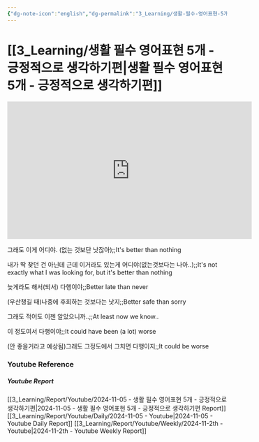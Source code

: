```yaml
---
{"dg-note-icon":"english","dg-permalink":"3_Learning/생활-필수-영어표현-5개---긍정적으로-생각하기편","created-date":"2024-11-05 10:03:07 am","date":"2024-11-05","type":"youtube","tags":["youtube","english","flashcards"],"aliases":null,"youtuber":"빨모쌤","channelName":"라이브 아카데미","link":"https://www.youtube.com/watch?v=S8lLIjy2Vb8","img":"https://img.youtube.com/vi/S8lLIjy2Vb8/0.jpg","dg-publish":true,"permalink":"/3_Learning/생활-필수-영어표현-5개---긍정적으로-생각하기편/","dgPassFrontmatter":true,"noteIcon":"english"}
---
```


# [[3_Learning/생활 필수 영어표현 5개 - 긍정적으로 생각하기편\|생활 필수 영어표현 5개 - 긍정적으로 생각하기편]]


<div class="container-root"><span></span></div><div><div class="container-root"><iframe width="560" height="315" src="https://www.youtube.com/embed/S8lLIjy2Vb8" title="YouTube video player" frameborder="0" allow="accelerometer; autoplay; clipboard-write; encrypted-media; gyroscope; picture-in-picture; web-share" allowfullscreen=""></iframe></div></div>

그래도 이게 어디야. (없는 것보단 낫잖아);;It's better than nothing
<!--SR:!2025-02-05,16,250-->
내가 딱 찾던 건 아닌데 근데 이거라도 있는게 어디야(없는것보다는 나아..);;It's not exactly what I was looking for, but it's better than nothing
<!--SR:!2025-07-10,171,328-->
늦게라도 해서(되서) 다행이야;;Better late than never
<!--SR:!2025-01-26,47,290-->
(우산챙길 때)나중에 후회하는 것보다는 낫지;;Better safe than sorry
<!--SR:!2025-01-12,32,270-->
그래도 적어도 이젠 알았으니까..;;At least now we know..
<!--SR:!2025-02-12,59,310-->
이 정도여서 다행이야;;It could have been (a lot) worse
<!--SR:!2025-02-20,67,310-->
(안 좋을거라고 예상됨)그래도 그정도에서 그치면 다행이지;;It could be worse
<!--SR:!2025-05-05,116,308-->











### Youtube Reference
##### Youtube Report
[[3_Learning/Report/Youtube/2024-11-05 - 생활 필수 영어표현 5개 - 긍정적으로 생각하기편\|2024-11-05 - 생활 필수 영어표현 5개 - 긍정적으로 생각하기편 Report]]
[[3_Learning/Report/Youtube/Daily/2024-11-05 - Youtube\|2024-11-05 - Youtube Daily Report]]
[[3_Learning/Report/Youtube/Weekly/2024-11-2th - Youtube\|2024-11-2th - Youtube Weekly Report]]

